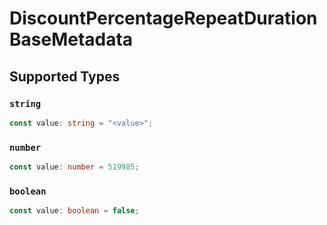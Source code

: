# DiscountPercentageRepeatDurationBaseMetadata


## Supported Types

### `string`

```typescript
const value: string = "<value>";
```

### `number`

```typescript
const value: number = 519985;
```

### `boolean`

```typescript
const value: boolean = false;
```

